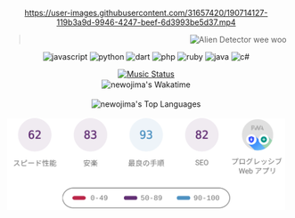 <!-- START: HERO IMAGE GIF ////////// ////////// ////////// -->
<!-- <img src="@/../assets/img/gaming/ghost-of-tsushima.gif" width="100%"  alt="nellyXinwei's Hero Gif Image"/> -->
<!-- END: HERO IMAGE GIF ////////// ////////// ////////// -->

<div align="center" >  
  
<!-- START:ワンピース 第1015話「ルフィはRED ROCを使う」 -->
https://user-images.githubusercontent.com/31657420/190714127-119b3a9d-9946-4247-beef-6d3993be5d37.mp4
<!-- END:ワンピース 第1015話「ルフィはRED ROCを使う」 -->

<!-- START:VISITOR COUNTER -->
<div width="100%" align="right">

><img src="https://komarev.com/ghpvc/?username=nellyXinwei&label=🛸&color=grey&style=for-the-badge&labelcolor=ffffff" alt="Alien Detector wee woo"/>

</div>
<!-- END:VISITOR COUNTER -->

<!-- START: PROGRAMMING LANGUAGES -->
<!-- Color Scheme: 
75C3BB, 668AAB, 6667AB, 8766AB, B17ACD, D37F6F, EDA100
Sauce: https://colors.dopely.top/inside-colors/wp-content/uploads/2021/12/Dopely-Color-Palette-2022-color-scheme-of-the-year-%E2%80%93-3.jpg
-->
<img src="https://img.shields.io/badge/javascript%20-%23668AAB.svg?&style=for-the-badge&logo=javascript&logoColor=white&labelColor=75C3BB" alt="javascript"/> <img src="https://img.shields.io/badge/python%20-%236667AB.svg?&style=for-the-badge&logo=python&logoColor=white&labelColor=668AAB" alt="python" /> <img src="https://img.shields.io/badge/dart%20-%238766AB.svg?&style=for-the-badge&logo=dart&logoColor=white&labelColor=6667AB" alt="dart"/> <img src="https://img.shields.io/badge/php%20-%23B17ACD.svg?&style=for-the-badge&logo=php&logoColor=white&labelColor=8766AB" alt="php"/> <img src="https://img.shields.io/badge/ruby%20-%23D37F6F.svg?&style=for-the-badge&logo=ruby&logoColor=white&labelColor=B17ACD" alt="ruby"/> <img src="https://img.shields.io/badge/java%20-%23EDA100.svg?&style=for-the-badge&logo=starbucks&logoColor=white&labelColor=D37F6F" alt="java"/> <img src="https://img.shields.io/badge/c%23-%23AFC54D.svg?style=for-the-badge&logo=c-sharp&logoColor=white&labelColor=EDA100" alt="c#"/>  

<!-- END: PROGRAMMING LANGUAGES -->

<!-- START: MUSIC STATUS -->
  <a href="https://nellyxinwei-spotify-readme-stats-2.vercel.app/api/now-playing?open">
  <img src="https://nellyxinwei-spotify-readme-stats-2.vercel.app/api/now-playing" alt="Music Status">
  </a>
<!-- END: MUSIC STATUS -->

<!-- START: GITHUB STATUS -->
<br>

<img align="center" width="500px" src="https://github-readme-stats.vercel.app/api/wakatime?username=newojima&layout=compact&langs_count=10&hide_title=true&hide_border=true&text_color=fff&bg_color=75C3BB,668AAB,668AAB,6667AB,8766AB,8766AB&hide=other,css,html,bash,xml,git%20config,makefile,properties,markdown,text" alt="newojima's Wakatime"/>

<br>
<br>

  <img align="center" width="500px"  src="https://github-readme-stats.vercel.app/api/top-langs?username=newojima&layout=compact&text_color=fff&icon_color=fff&hide_border=true&hide_title=true&include_all_commits=true&langs_count=10&hide=c%23,powershell,shaderlab,hlsl,jupyter%20notebook,python,html,css,shell&bg_color=8766AB,8766AB,B17ACD,B17ACD,D37F6F,EDA100,EDA100" alt="newojima's Top Languages"/>

<br>
<br>


  <img align="center" width="500px" src="@/../assets/img/page-insights.svg" alt="nellyXinwei's Page Insights"/>
</div>
<!-- END: GITHUB STATUS -->
